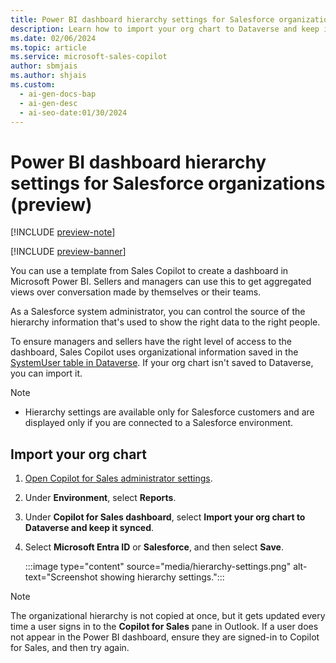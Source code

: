 ```yaml
---
title: Power BI dashboard hierarchy settings for Salesforce organizations
description: Learn how to import your org chart to Dataverse and keep it synced with Copilot for Sales administrator settings in Power BI.
ms.date: 02/06/2024
ms.topic: article
ms.service: microsoft-sales-copilot
author: sbmjais
ms.author: shjais
ms.custom:
  - ai-gen-docs-bap
  - ai-gen-desc
  - ai-seo-date:01/30/2024
---
```


# Power BI dashboard hierarchy settings for Salesforce organizations (preview)

[!INCLUDE [preview-note](~/../shared-content/shared/preview-includes/preview-note-d365.md)]

[!INCLUDE [preview-banner](~/../shared-content/shared/preview-includes/preview-banner.md)]

You can use a template from Sales Copilot to create a dashboard in Microsoft Power BI. Sellers and managers can use this to get aggregated views over conversation made by themselves or their teams.

As a Salesforce system administrator, you can control the source of the hierarchy information that's used to show the right data to the right people.

To ensure managers and sellers have the right level of access to the dashboard, Sales Copilot uses organizational information saved in the [SystemUser table in Dataverse](/power-apps/developer/data-platform/reference/entities/systemuser). If your org chart isn't saved to Dataverse, you can import it.

> [!NOTE]
>
> - Hierarchy settings are available only for Salesforce customers and are displayed only if you are connected to a Salesforce environment.

## Import your org chart

1. [Open Copilot for Sales administrator settings](./administrator-settings-for-viva-sales.md#access-administrator-settings).

1. Under **Environment**, select **Reports**.

1. Under **Copilot for Sales dashboard**, select **Import your org chart to Dataverse and keep it synced**.

1. Select **Microsoft Entra ID** or **Salesforce**, and then select **Save**.

    :::image type="content" source="media/hierarchy-settings.png" alt-text="Screenshot showing hierarchy settings.":::

> [!NOTE]
> The organizational hierarchy is not copied at once, but it gets updated every time a user signs in to the **Copilot for Sales** pane in Outlook. If a user does not appear in the Power BI dashboard, ensure they are signed-in to Copilot for Sales, and then try again.
